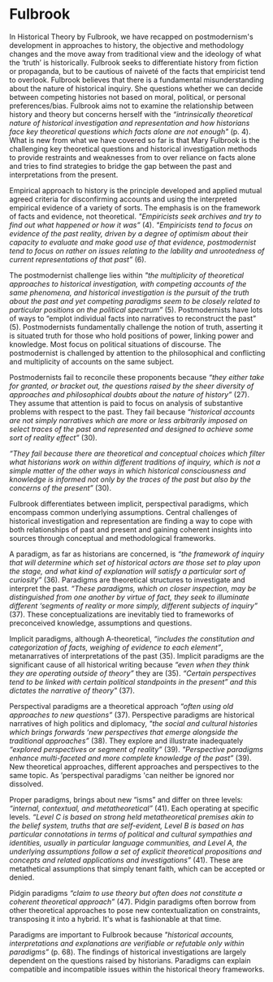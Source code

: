  # Fulbrook
In Historical Theory by Fulbrook, we have recapped on postmodernism's development in approaches to history, the objective and methodology changes and the move away from traditional view and the ideology of what the ‘truth’ is historically. Fulbrook seeks to differentiate history from fiction or propaganda, but to be cautious of naiveté of the facts that empiricist tend to overlook.  Fulbrook believes that there is a fundamental misunderstanding about the nature of historical inquiry. She questions whether we can decide between competing histories not based on moral, political, or personal preferences/bias. Fulbrook aims not to examine the relationship between history and theory but concerns herself with the *“intrinsically theoretical nature of historical investigation and representation and how historians face key theoretical questions which facts alone are not enough"* (p. 4). What is new from what we have covered so far is that Mary Fulbrook is the challenging key theoretical questions and historical investigation methods to provide restraints and weaknesses from to over reliance on facts alone and tries to find strategies to bridge the gap between the past and interpretations from the present.

Empirical approach to history is the principle developed and applied mutual agreed criteria for disconfirming accounts and using the interpreted empirical evidence of a variety of sorts. The emphasis is on the framework of facts and evidence, not theoretical. *"Empiricists seek archives and try to find out what happened or how it was”* (4). *"Empiricists tend to focus on evidence of the past reality, driven by a degree of optimism about their capacity to evaluate and make good use of that evidence, postmodernist tend to focus on rather on issues relating to the lability and unrootedness of current representations of that past”* (6). 

The postmodernist challenge lies within *"the multiplicity of theoretical approaches to historical investigation, with competing accounts of the same phenomena, and historical investigation is the pursuit of the truth about the past and yet competing paradigms seem to be closely related to particular positions on the political spectrum”* (5). Postmodernists have lots of ways to “emplot individual facts into narratives to reconstruct the past” (5). Postmodernists fundamentally challenge the notion of truth, asserting it is situated truth for those who hold positions of power, linking power and knowledge. Most focus on political situations of discourse. The postmodernist is challenged by attention to the philosophical and conflicting and multiplicity of accounts on the same subject.  

Postmodernists fail to reconcile these proponents because *“they either take for granted, or bracket out, the questions raised by the sheer diversity of approaches and philosophical doubts about the nature of history”* (27). They assume that attention is paid to focus on analysis of substantive problems with respect to the past. They fail because *“historical accounts are not simply narratives which are more or less arbitrarily imposed on select traces of the past and represented and designed to achieve some sort of reality effect”* (30). 

*“They fail because there are theoretical and conceptual choices which filter what historians work on within different traditions of inquiry, which is not a simple matter of the other ways in which historical consciousness and knowledge is informed not only by the traces of the past but also by the concerns of the present”* (30). 

Fulbrook differentiates between implicit, perspectival paradigms, which encompass common underlying assumptions. Central challenges of historical investigation and representation are finding a way to cope with both relationships of past and present and gaining coherent insights into sources through conceptual and methodological frameworks. 

A paradigm, as far as historians are concerned, is *“the framework of inquiry that will determine which set of historical actors are those set to play upon the stage, and what kind of explanation will satisfy a particular sort of curiosity”* (36). Paradigms are theoretical structures to investigate and interpret the past. *“These paradigms, which on closer inspection, may be distinguished from one another by virtue of fact, they seek to illuminate different ‘segments of reality or more simply, different subjects of inquiry”* (37). These conceptualizations are inevitably tied to frameworks of preconceived knowledge, assumptions and questions. 

Implicit paradigms, although A-theoretical, *“includes the constitution and categorization of facts, weighing of evidence to each element”*, metanarratives of interpretations of the past (35). Implicit paradigms are the significant cause of all historical writing because *“even when they think they are operating outside of theory”* they are (35). *“Certain perspectives tend to be linked with certain political standpoints in the present” and this dictates the narrative of theory"* (37). 

Perspectival paradigms are a theoretical approach *“often using old approaches to new questions”* (37). Perspective paradigms are historical narratives of high politics and diplomacy, *"the social and cultural histories which brings forwards ‘new perspectives that emerge alongside the traditional approaches”* (38). They explore and illustrate inadequately *“explored perspectives or segment of reality”* (39). *"Perspective paradigms enhance multi-faceted and more complete knowledge of the past”* (39). New theoretical approaches, different approaches and perspectives to the same topic. As ’perspectival paradigms 'can neither be ignored nor dissolved. 

Proper paradigms, brings about new “isms” and differ on three levels: *“internal, contextual, and metatheoretical”* (41). Each operating at specific levels. *“Level C is based on strong held metatheoretical premises akin to the belief system, truths that are self-evident, Level B is based on has particular connotations in terms of political and cultural sympathies and identities, usually in particular language communities, and Level A, the underlying assumptions follow a set of explicit theoretical propositions and concepts and related applications and investigations”* (41). These are metathetical assumptions that simply tenant faith, which can be accepted or denied. 

Pidgin paradigms *“claim to use theory but often does not constitute a coherent theoretical approach”* (47). Pidgin paradigms often borrow from other theoretical approaches to pose new contextualization on constraints, transposing it into a hybrid. It's what is fashionable at that time. 

Paradigms are important to Fulbrook because *"historical accounts, interpretations and explanations are verifiable or refutable only within paradigms”* (p. 68). The findings of historical investigations are largely dependent on the questions raised by historians. Paradigms can explain compatible and incompatible issues within the historical theory frameworks.  
